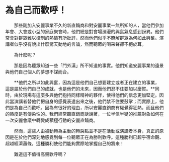 # 為自己而歡呼！

&emsp;&emsp;那些剛加入安麗事業不久的新直銷商和對安麗事業一無所知的人，當他們參加年會、大會或小型的家庭聚會時，他們總是對會場瀰漫的興奮氣息感到訝異。他們常會對群眾難以控制的熱情有所批評，然而他們似乎不瞭解群眾為何如此興奮。演講者似乎沒有說出什麼驚天動地的言論，然而聽眾的喝采聲卻不絕於耳。

&emsp;&emsp;為什麼呢？

&emsp;&emsp;那是因為聽眾知道一些「門外漢」所不知道的事實。他們知道安麗事業的遠景與他們自己個人的夢想不謀而合。

&emsp;&emsp;**他們之所以如此興奮，因為這是他們自己想要建立或者正在建立的事業，這是屬於他們自己的成就，也是他們的未來，因而他們忍不住要加以慶賀。**同時，由於現場有這麼多與他們抱持同樣精神的夥伴，使得他們的信念更加堅定。因此當演講者替他們把自身的感覺表達出來之後，他們禁不住要鼓掌；而實際上，他們是為自己而歡呼。因為有很好的理由，所以安麗直銷商有權覺得狂熱，而且他們的熱度是有傳染性的。我們經常聽直銷商訴說著，一位半信半疑的推薦對象如何在一次安麗會議中轉變成積極行動的安麗直銷商。

&emsp;&emsp;然而，這些人由被動轉為主動的轉戾點並不是在活動或演講者本身，真正的原因是在於他們深刻地感覺到每一位聽眾正在為勝利歡呼。這種勝利已超乎宿命觀、超越經濟蕭條，這種勝利使他們能夠實際地掌握自己的將來！

&emsp;&emsp;難道這不值得高聲歡呼嗎？
